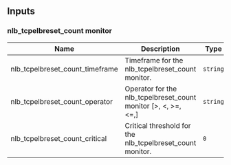 ## Inputs

### nlb_tcpelbreset_count monitor

| Name | Description | Type | Default | Required |
|------|-------------|------|---------|:--------:|
| nlb_tcpelbreset_count_timeframe | Timeframe for the nlb_tcpelbreset_count monitor. | `string`| `"last_5m"` | no |
| nlb_tcpelbreset_count_operator | Operator for the nlb_tcpelbreset_count monitor [>, <, >=, <=,] | `string`| `">"` | no |
| nlb_tcpelbreset_count_critical | Critical threshold for the nlb_tcpelbreset_count monitor. | `0` | `number`| no |
